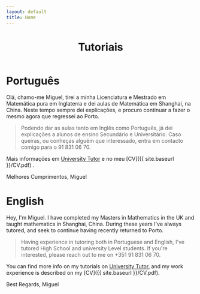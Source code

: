 ```yaml
---
layout: default
title: Home
---
```


<div class="text-center">
  <p>
    <i class="fa fa-book fa-3x"></i>
  </p>
</div>

<header>
  <h1 class="landing-title">Tutoriais</h1>
</header>

# Português
Olá, chamo-me Miguel, tirei a minha Licenciatura e Mestrado em Matemática pura em Inglaterra e dei aulas de Matemática em Shanghai, na China. Neste tempo sempre dei explicações, e procuro continuar a fazer o mesmo agora que regressei ao Porto.

> Podendo dar as aulas tanto em Inglês como Português, já dei explicações a alunos de ensino Secundário e Universitário. Caso queiras, ou conheças alguém que interessado, entra em contacto comigo para o 91 831 06 70.

Mais informações em [University Tutor](https://universitytutor.com/tutors/944174) e no meu [CV]({{ site.baseurl }}/CV.pdf) .

Melhores Cumprimentos,
Miguel

# English

Hey, I'm Miguel. I have completed my Masters in Mathematics in the UK and taught mathematics in Shanghai, China. During these years I've always tutored, and seek to continue having recently returned to Porto.


> Having experience in tutoring both in Portuguese and English, I've tutored High School and university Level students. If you're interested, please reach out to me on +351 91 831 06 70.

You can find more info on my tutorials on [University Tutor](https://universitytutor.com/tutors/944174), and my work experience is described on my [CV]({{ site.baseurl }}/CV.pdf).

Best Regards,
Miguel